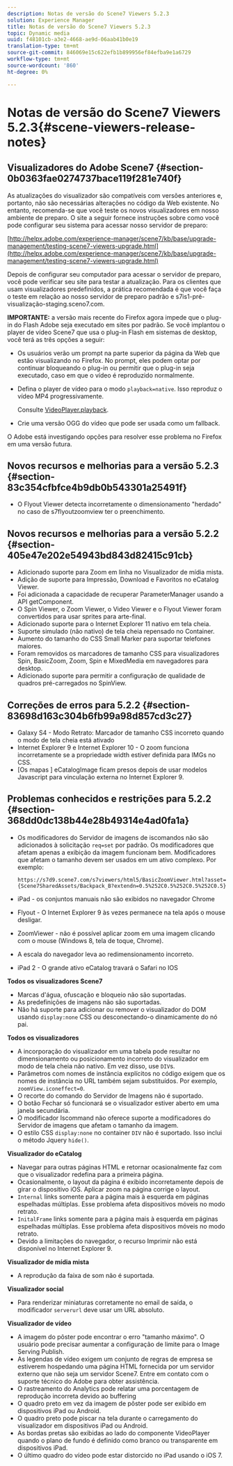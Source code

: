 ```yaml
---
description: Notas de versão do Scene7 Viewers 5.2.3
solution: Experience Manager
title: Notas de versão do Scene7 Viewers 5.2.3
topic: Dynamic media
uuid: f48101cb-a3e2-4668-ae9d-06aab41b0e19
translation-type: tm+mt
source-git-commit: 846069e15c622efb1b899956ef84efba9e1a6729
workflow-type: tm+mt
source-wordcount: '860'
ht-degree: 0%

---
```



# Notas de versão do Scene7 Viewers 5.2.3{#scene-viewers-release-notes}

## Visualizadores do Adobe Scene7 {#section-0b0363fae0274737bace119f281e740f}

As atualizações do visualizador são compatíveis com versões anteriores e, portanto, não são necessárias alterações no código da Web existente. No entanto, recomenda-se que você teste os novos visualizadores em nosso ambiente de preparo. O site a seguir fornece instruções sobre como você pode configurar seu sistema para acessar nosso servidor de preparo:

[http://helpx.adobe.com/experience-manager/scene7/kb/base/upgrade-management/testing-scene7-viewers-upgrade.html](http://helpx.adobe.com/experience-manager/scene7/kb/base/upgrade-management/testing-scene7-viewers-upgrade.html)

Depois de configurar seu computador para acessar o servidor de preparo, você pode verificar seu site para testar a atualização. Para os clientes que usam visualizadores predefinidos, a prática recomendada é que você faça o teste em relação ao nosso servidor de preparo padrão e s7is1-pré-visualização-staging.sceno7.com.

**IMPORTANTE:** a versão mais recente do Firefox agora impede que o plug-in do Flash Adobe seja executado em sites por padrão. Se você implantou o player de vídeo Scene7 que usa o plug-in Flash em sistemas de desktop, você terá as três opções a seguir:

* Os usuários verão um prompt na parte superior da página da Web que estão visualizando no Firefox. No prompt, eles podem optar por continuar bloqueando o plug-in ou permitir que o plug-in seja executado, caso em que o vídeo é reproduzido normalmente.
* Defina o player de vídeo para o modo `playback=native`. Isso reproduz o vídeo MP4 progressivamente.

   Consulte [VideoPlayer.playback](../../c-html5-s7-aem-asset-viewers/c-html5-video-reference/c-html5-video-cmdref/r-html5-video-viewer-conf-attrib-videoplayer-playback.md#reference-13ec45db4cd4443b842f310153623221).

* Crie uma versão OGG do vídeo que pode ser usada como um fallback.

O Adobe está investigando opções para resolver esse problema no Firefox em uma versão futura.

## Novos recursos e melhorias para a versão 5.2.3 {#section-83c354cfbfce4b9db0b543301a25491f}

* O Flyout Viewer detecta incorretamente o dimensionamento &quot;herdado&quot; no caso de s7flyoutzoomview ter o preenchimento.

## Novos recursos e melhorias para a versão 5.2.2 {#section-405e47e202e54943bd843d82415c91cb}

* Adicionado suporte para Zoom em linha no Visualizador de mídia mista.
* Adição de suporte para Impressão, Download e Favoritos no eCatalog Viewer.
* Foi adicionada a capacidade de recuperar ParameterManager usando a API getComponent.
* O Spin Viewer, o Zoom Viewer, o Video Viewer e o Flyout Viewer foram convertidos para usar sprites para arte-final.
* Adicionado suporte para o Internet Explorer 11 nativo em tela cheia.
* Suporte simulado (não nativo) de tela cheia repensado no Container.
* Aumento do tamanho do CSS Small Marker para suportar telefones maiores.
* Foram removidos os marcadores de tamanho CSS para visualizadores Spin, BasicZoom, Zoom, Spin e MixedMedia em navegadores para desktop.
* Adicionado suporte para permitir a configuração de qualidade de quadros pré-carregados no SpinView.

## Correções de erros para 5.2.2 {#section-83698d163c304b6fb99a98d857cd3c27}

* Galaxy S4 - Modo Retrato: Marcador de tamanho CSS incorreto quando o modo de tela cheia está ativado
* Internet Explorer 9 e Internet Explorer 10 - O zoom funciona incorretamente se a propriedade width estiver definida para IMGs no CSS.
* [Os mapas ] eCatalogImage ficam presos depois de usar modelos Javascript para vinculação externa no Internet Explorer 9.

## Problemas conhecidos e restrições para 5.2.2 {#section-368dd0dc138b44e28b49314e4ad0fa1a}

* Os modificadores do Servidor de imagens de iscomandos não são adicionados à solicitação `req=set` por padrão. Os modificadores que afetam apenas a exibição da imagem funcionam bem. Modificadores que afetam o tamanho devem ser usados em um ativo complexo. Por exemplo:

   ```
   https://s7d9.scene7.com/s7viewers/html5/BasicZoomViewer.html?asset= {Scene7SharedAssets/Backpack_B?extendn=0.5%252C0.5%252C0.5%252C0.5}
   ```

* iPad - os conjuntos manuais não são exibidos no navegador Chrome
* Flyout - O Internet Explorer 9 às vezes permanece na tela após o mouse desligar.
* ZoomViewer - não é possível aplicar zoom em uma imagem clicando com o mouse (Windows 8, tela de toque, Chrome).
* A escala do navegador leva ao redimensionamento incorreto.
* iPad 2 - O grande ativo eCatalog travará o Safari no IOS

**Todos os visualizadores Scene7**

* Marcas d&#39;água, ofuscação e bloqueio não são suportadas.
* As predefinições de imagens não são suportadas.
* Não há suporte para adicionar ou remover o visualizador do DOM usando `display:none` CSS ou desconectando-o dinamicamente do nó pai.

**Todos os visualizadores**

* A incorporação do visualizador em uma tabela pode resultar no dimensionamento ou posicionamento incorreto do visualizador em modo de tela cheia não nativo. Em vez disso, use `DIV`s.
* Parâmetros com nomes de instância explícitos no código exigem que os nomes de instância no URL também sejam substituídos. Por exemplo, `zoomView.iconeffect=0`.
* O recorte do comando do Servidor de Imagens não é suportado.
* O botão Fechar só funcionará se o visualizador estiver aberto em uma janela secundária.
* O modificador Iscommand não oferece suporte a modificadores do Servidor de imagens que afetam o tamanho da imagem.
* O estilo CSS `display:none` no container `DIV` não é suportado. Isso inclui o método Jquery `hide()`.

**Visualizador do eCatalog**

* Navegar para outras páginas HTML e retornar ocasionalmente faz com que o visualizador redefina para a primeira página.
* Ocasionalmente, o layout da página é exibido incorretamente depois de girar o dispositivo iOS. Aplicar zoom na página corrige o layout.
* `Internal` links somente para a página mais à esquerda em páginas espelhadas múltiplas. Esse problema afeta dispositivos móveis no modo retrato.
* `InitalFrame` links somente para a página mais à esquerda em páginas espelhadas múltiplas. Esse problema afeta dispositivos móveis no modo retrato.
* Devido a limitações do navegador, o recurso Imprimir não está disponível no Internet Explorer 9.

**Visualizador de mídia mista**

* A reprodução da faixa de som não é suportada.

**Visualizador social**

* Para renderizar miniaturas corretamente no email de saída, o modificador `serverurl` deve usar um URL absoluto.

**Visualizador de vídeo**

* A imagem do pôster pode encontrar o erro &quot;tamanho máximo&quot;. O usuário pode precisar aumentar a configuração de limite para o Image Serving Publish.
* As legendas de vídeo exigem um conjunto de regras de empresa se estiverem hospedando uma página HTML fornecida por um servidor externo que não seja um servidor Scene7. Entre em contato com o suporte técnico do Adobe para obter assistência.
* O rastreamento do Analytics pode relatar uma porcentagem de reprodução incorreta devido ao buffering
* O quadro preto em vez da imagem de pôster pode ser exibido em dispositivos iPad ou Android.
* O quadro preto pode piscar na tela durante o carregamento do visualizador em dispositivos iPad ou Android.
* As bordas pretas são exibidas ao lado do componente VideoPlayer quando o plano de fundo é definido como branco ou transparente em dispositivos iPad.
* O último quadro do vídeo pode estar distorcido no iPad usando o iOS 7.

